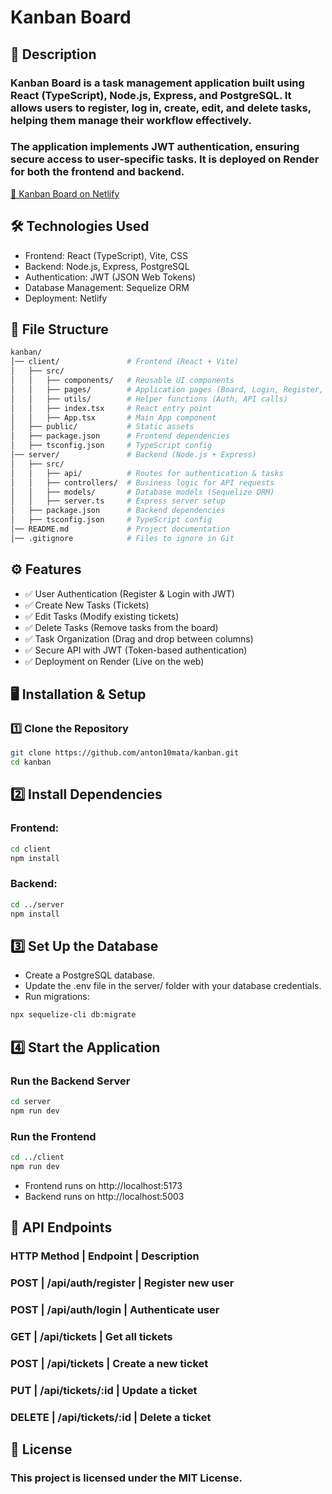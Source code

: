# Kanban Board
## 📌 Description
### Kanban Board is a task management application built using React (TypeScript), Node.js, Express, and PostgreSQL. It allows users to register, log in, create, edit, and delete tasks, helping them manage their workflow effectively.

### The application implements JWT authentication, ensuring secure access to user-specific tasks. It is deployed on Render for both the frontend and backend.

[🔗 Kanban Board on Netlify](krazykanbanboard.netlify.app)

## 🛠 Technologies Used
- Frontend: React (TypeScript), Vite, CSS
- Backend: Node.js, Express, PostgreSQL
- Authentication: JWT (JSON Web Tokens)
- Database Management: Sequelize ORM
- Deployment: Netlify

## 📂 File Structure
```bash
kanban/
│── client/               # Frontend (React + Vite)
│   ├── src/
│   │   ├── components/   # Reusable UI components
│   │   ├── pages/        # Application pages (Board, Login, Register, etc.)
│   │   ├── utils/        # Helper functions (Auth, API calls)
│   │   ├── index.tsx     # React entry point
│   │   ├── App.tsx       # Main App component
│   ├── public/           # Static assets
│   ├── package.json      # Frontend dependencies
│   ├── tsconfig.json     # TypeScript config
│── server/               # Backend (Node.js + Express)
│   ├── src/
│   │   ├── api/          # Routes for authentication & tasks
│   │   ├── controllers/  # Business logic for API requests
│   │   ├── models/       # Database models (Sequelize ORM)
│   │   ├── server.ts     # Express server setup
│   ├── package.json      # Backend dependencies
│   ├── tsconfig.json     # TypeScript config
│── README.md             # Project documentation
│── .gitignore            # Files to ignore in Git
```
## ⚙️ Features
- ✅ User Authentication (Register & Login with JWT)
- ✅ Create New Tasks (Tickets)
- ✅ Edit Tasks (Modify existing tickets)
- ✅ Delete Tasks (Remove tasks from the board)
- ✅ Task Organization (Drag and drop between columns)
- ✅ Secure API with JWT (Token-based authentication)
- ✅ Deployment on Render (Live on the web)

## 🖥️ Installation & Setup
### 1️⃣ Clone the Repository
```bash
git clone https://github.com/anton10mata/kanban.git
cd kanban
```
## 2️⃣ Install Dependencies
### Frontend:
```bash
cd client
npm install
```
### Backend:
```bash
cd ../server
npm install
```
## 3️⃣ Set Up the Database
- Create a PostgreSQL database.
- Update the .env file in the server/ folder with your database credentials.
- Run migrations:
```bash
npx sequelize-cli db:migrate
```

## 4️⃣ Start the Application
### Run the Backend Server
```bash
cd server
npm run dev
```
### Run the Frontend
```bash
cd ../client
npm run dev
```
- Frontend runs on http://localhost:5173
- Backend runs on http://localhost:5003

## 📝 API Endpoints
### HTTP Method	| Endpoint | Description
### POST | /api/auth/register | Register new user
### POST | /api/auth/login | Authenticate user
### GET | /api/tickets | Get all tickets
### POST | /api/tickets | Create a new ticket
### PUT | /api/tickets/:id | Update a ticket
### DELETE | /api/tickets/:id | Delete a ticket

## 📜 License
### This project is licensed under the MIT License.

